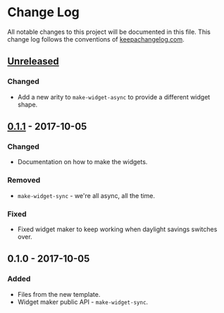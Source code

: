 # Change Log
All notable changes to this project will be documented in this file. This change log follows the conventions of [keepachangelog.com](http://keepachangelog.com/).

## [Unreleased]
### Changed
- Add a new arity to `make-widget-async` to provide a different widget shape.

## [0.1.1] - 2017-10-05
### Changed
- Documentation on how to make the widgets.

### Removed
- `make-widget-sync` - we're all async, all the time.

### Fixed
- Fixed widget maker to keep working when daylight savings switches over.

## 0.1.0 - 2017-10-05
### Added
- Files from the new template.
- Widget maker public API - `make-widget-sync`.

[Unreleased]: https://github.com/your-name/cfcamp-2017-demo/compare/0.1.1...HEAD
[0.1.1]: https://github.com/your-name/cfcamp-2017-demo/compare/0.1.0...0.1.1
